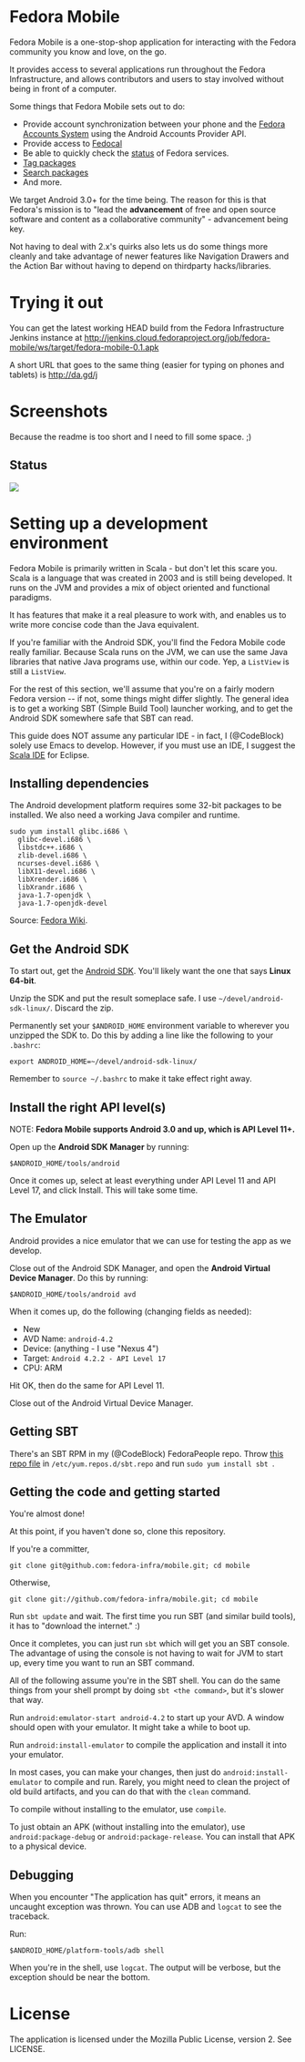 # Fedora Mobile

Fedora Mobile is a one-stop-shop application for interacting with the Fedora
community you know and love, on the go.

It provides access to several applications run throughout the Fedora
Infrastructure, and allows contributors and users to stay involved without
being in front of a computer.

Some things that Fedora Mobile sets out to do:

- Provide account synchronization between your phone and the
  [Fedora Accounts System](https://admin.fedoraproject.org/accounts/) using the
  Android Accounts Provider API.
- Provide access to [Fedocal](https://apps.fedoraproject.org/calendar/)
- Be able to quickly check the [status](http://status.fedoraproject.org/) of
  Fedora services.
- [Tag packages](https://apps.fedoraproject.org/tagger/)
- [Search packages](https://apps.fedoraproject.org/packages/)
- And more.

We target Android 3.0+ for the time being. The reason for this is that Fedora's
mission is to "lead the **advancement** of free and open source software and
content as a collaborative community" - advancement being key.

Not having to deal with 2.x's quirks also lets us do some things more cleanly
and take advantage of newer features like Navigation Drawers and the Action Bar
without having to depend on thirdparty hacks/libraries.

# Trying it out

You can get the latest working HEAD build from the Fedora Infrastructure
Jenkins instance at
http://jenkins.cloud.fedoraproject.org/job/fedora-mobile/ws/target/fedora-mobile-0.1.apk

A short URL that goes to the same thing (easier for typing on phones and
tablets) is http://da.gd/j

# Screenshots

Because the readme is too short and I need to fill some space. ;)

## Status

<img src="http://i.imgur.com/HHnvOc3.png" />

# Setting up a development environment

Fedora Mobile is primarily written in Scala - but don't let this scare you.
Scala is a language that was created in 2003 and is still being developed. It
runs on the JVM and provides a mix of object oriented and functional paradigms.

It has features that make it a real pleasure to work with, and enables us to
write more concise code than the Java equivalent.

If you're familiar with the Android SDK, you'll find the Fedora Mobile code
really familiar. Because Scala runs on the JVM, we can use the same Java
libraries that native Java programs use, within our code. Yep, a `ListView`
is still a `ListView`.

For the rest of this section, we'll assume that you're on a fairly modern
Fedora version -- if not, some things might differ slightly. The general
idea is to get a working SBT (Simple Build Tool) launcher working, and
to get the Android SDK somewhere safe that SBT can read.

This guide does NOT assume any particular IDE - in fact, I (@CodeBlock) solely
use Emacs to develop. However, if you must use an IDE, I suggest the
[Scala IDE](http://www.scala-ide.org/) for Eclipse.

## Installing dependencies

The Android development platform requires some 32-bit packages to be installed.
We also need a working Java compiler and runtime.

```
sudo yum install glibc.i686 \
  glibc-devel.i686 \
  libstdc++.i686 \
  zlib-devel.i686 \
  ncurses-devel.i686 \
  libX11-devel.i686 \
  libXrender.i686 \
  libXrandr.i686 \
  java-1.7-openjdk \
  java-1.7-openjdk-devel
```

Source:
[Fedora Wiki](https://fedoraproject.org/wiki/HOWTO_Setup_Android_Development).


## Get the Android SDK

To start out, get the
[Android SDK](https://developer.android.com/sdk/index.html). You'll likely want
the one that says **Linux 64-bit**.

Unzip the SDK and put the result someplace safe. I use
`~/devel/android-sdk-linux/`. Discard the zip.

Permanently set your `$ANDROID_HOME` environment variable to wherever you
unzipped the SDK to. Do this by adding a line like the following to your
`.bashrc`:

```
export ANDROID_HOME=~/devel/android-sdk-linux/
```

Remember to `source ~/.bashrc` to make it take effect right away.

## Install the right API level(s)

NOTE: **Fedora Mobile supports Android 3.0 and up, which is API Level 11+.**

Open up the **Android SDK Manager** by running:

```
$ANDROID_HOME/tools/android
```

Once it comes up, select at least everything under API Level 11 and API Level
17, and click Install. This will take some time.

## The Emulator

Android provides a nice emulator that we can use for testing the app as we
develop.

Close out of the Android SDK Manager, and open the **Android Virtual Device
Manager**. Do this by running:

```
$ANDROID_HOME/tools/android avd
```

When it comes up, do the following (changing fields as needed):

* New
* AVD Name: `android-4.2`
* Device: (anything - I use "Nexus 4")
* Target: `Android 4.2.2 - API Level 17`
* CPU: ARM

Hit OK, then do the same for API Level 11.

Close out of the Android Virtual Device Manager.

## Getting SBT

There's an SBT RPM in my (@CodeBlock) FedoraPeople repo. Throw
[this repo file](http://repos.fedorapeople.org/repos/codeblock/sbt/sbt.repo) in
`/etc/yum.repos.d/sbt.repo` and run `sudo yum install sbt `.

## Getting the code and getting started

You're almost done!

At this point, if you haven't done so, clone this repository.

If you're a committer,

```
git clone git@github.com:fedora-infra/mobile.git; cd mobile
```

Otherwise,

```
git clone git://github.com/fedora-infra/mobile.git; cd mobile
```

Run `sbt update` and wait. The first time you run SBT (and similar build tools),
it has to "download the internet." :)

Once it completes, you can just run `sbt` which will get you an SBT console.
The advantage of using the console is not having to wait for JVM to start up,
every time you want to run an SBT command.

All of the following assume you're in the SBT shell. You can do the same things
from your shell prompt by doing `sbt <the command>`, but it's slower that way.

Run `android:emulator-start android-4.2` to start up your AVD. A window should
open with your emulator. It might take a while to boot up.

Run `android:install-emulator` to compile the application and install it into
your emulator.

In most cases, you can make your changes, then just do
`android:install-emulator` to compile and run. Rarely, you might need to clean
the project of old build artifacts, and you can do that with the `clean`
command.

To compile without installing to the emulator, use `compile`.

To just obtain an APK (without installing into the emulator), use
`android:package-debug` or `android:package-release`. You can install that APK
to a physical device.

## Debugging

When you encounter "The application has quit" errors, it means an uncaught
exception was thrown. You can use ADB and `logcat` to see the traceback.

Run:

```
$ANDROID_HOME/platform-tools/adb shell
```

When you're in the shell, use `logcat`. The output will be verbose, but the
exception should be near the bottom.

# License

The application is licensed under the Mozilla Public License, version 2.
See LICENSE.
